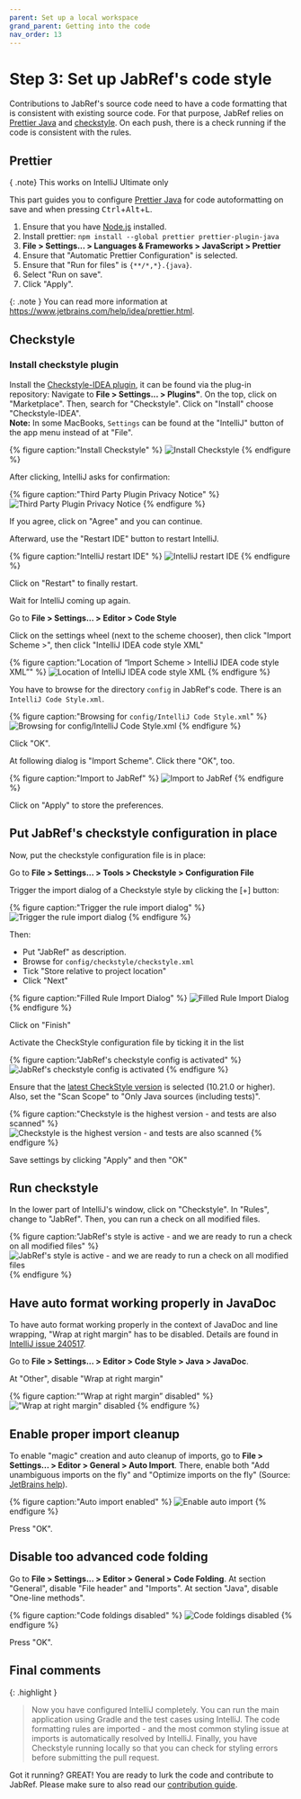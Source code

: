 ```yaml
---
parent: Set up a local workspace
grand_parent: Getting into the code
nav_order: 13
---
```


# Step 3: Set up JabRef's code style

Contributions to JabRef's source code need to have a code formatting that is consistent with existing source code.
For that purpose, JabRef relies on [Prettier Java](https://www.jhipster.tech/prettier-java/) and [checkstyle](https://checkstyle.sourceforge.io/).
On each push, there is a check running if the code is consistent with the rules.

## Prettier

{ .note}
This works on IntelliJ Ultimate only

This part guides you to configure [Prettier Java](https://github.com/jhipster/prettier-java/tree/main#prettier-java) for code autoformatting on save and when pressing <kbd>Ctrl</kbd>+<kbd>Alt</kbd>+<kbd>L</kbd>.

1. Ensure that you have [Node.js](https://nodejs.org/en#downloadhttps://nodejs.org/en#download) installed.
2. Install prettier: `npm install --global prettier prettier-plugin-java`
3. **File > Settings... > Languages & Frameworks > JavaScript > Prettier**
4. Ensure that "Automatic Prettier Configuration" is selected.
5. Ensure that "Run for files" is `{**/*,*}.{java}`.
6. Select "Run on save".
7. Click "Apply".

{: .note }
You can read more information at <https://www.jetbrains.com/help/idea/prettier.html>.

## Checkstyle

### Install checkstyle plugin

Install the [Checkstyle-IDEA plugin](http://plugins.jetbrains.com/plugin/1065?pr=idea), it can be found via the plug-in repository:
Navigate to **File > Settings... > Plugins"**.
On the top, click on "Marketplace".
Then, search for "Checkstyle".
Click on "Install" choose "Checkstyle-IDEA".<br>
**Note:** In some MacBooks, `Settings` can be found at the "IntelliJ" button of the app menu instead of at "File".

{% figure caption:"Install Checkstyle" %}
![Install Checkstyle](13-01-install-checkstyle.png)
{% endfigure %}

After clicking, IntelliJ asks for confirmation:

{% figure caption:"Third Party Plugin Privacy Notice" %}
![Third Party Plugin Privacy Notice](13-02-checkstyle-confirmation.png)
{% endfigure %}

If you agree, click on "Agree" and you can continue.

Afterward, use the "Restart IDE" button to restart IntelliJ.

{% figure caption:"IntelliJ restart IDE" %}
![IntelliJ restart IDE](13-03-checkstyle-restart-ide.png)
{% endfigure %}

Click on "Restart" to finally restart.

Wait for IntelliJ coming up again.

Go to **File > Settings... > Editor > Code Style**

Click on the settings wheel (next to the scheme chooser),
then click "Import Scheme >",
then click "IntelliJ IDEA code style XML"

{% figure caption:"Location of “Import Scheme > IntelliJ IDEA code style XML”" %}
![Location of IntelliJ IDEA code style XML](13-04-import-checkstyle.png)
{% endfigure %}

You have to browse for the directory `config` in JabRef's code.
There is an `IntelliJ Code Style.xml`.

{% figure caption:"Browsing for `config/IntelliJ Code Style.xml`" %}
![Browsing for config/IntelliJ Code Style.xml](13-05-select-checkstyle-xml-file.png)
{% endfigure %}

Click "OK".

At following dialog is "Import Scheme".
Click there "OK", too.

{% figure caption:"Import to JabRef" %}
![Import to JabRef](13-06-code-style-import-as-jabref.png)
{% endfigure %}

Click on "Apply" to store the preferences.

## Put JabRef's checkstyle configuration in place

Now, put the checkstyle configuration file is in place:

Go to **File > Settings... > Tools > Checkstyle > Configuration File**

Trigger the import dialog of a Checkstyle style by clicking the \[+] button:

{% figure caption:"Trigger the rule import dialog" %}
![Trigger the rule import dialog](13-07-checkstyle-start-import.png)
{% endfigure %}

Then:

* Put "JabRef" as description.
* Browse for `config/checkstyle/checkstyle.xml`
* Tick "Store relative to project location"
* Click "Next"

{% figure caption:"Filled Rule Import Dialog" %}
![Filled Rule Import Dialog](13-08-checkstyle-import-file.png)
{% endfigure %}

Click on "Finish"

Activate the CheckStyle configuration file by ticking it in the list

{% figure caption:"JabRef's checkstyle config is activated" %}
![JabRef's checkstyle config is activated](13-09-checkstyle-jabref-active.png)
{% endfigure %}

Ensure that the [latest CheckStyle version](https://checkstyle.org/releasenotes.html) is selected (10.21.0 or higher).
Also, set the "Scan Scope" to "Only Java sources (including tests)".

{% figure caption:"Checkstyle is the highest version - and tests are also scanned" %}
![Checkstyle is the highest version - and tests are also scanned](13-10-checkstyle-final-settings.png)
{% endfigure %}

Save settings by clicking "Apply" and then "OK"

## Run checkstyle

In the lower part of IntelliJ's window, click on "Checkstyle".
In "Rules", change to "JabRef".
Then, you can run a check on all modified files.

{% figure caption:"JabRef's style is active - and we are ready to run a check on all modified files" %}
![JabRef's style is active - and we are ready to run a check on all modified files](13-11-checkstyle-window.png)
{% endfigure %}

## Have auto format working properly in JavaDoc

To have auto format working properly in the context of JavaDoc and line wrapping, "Wrap at right margin" has to be disabled. Details are found in [IntelliJ issue 240517](https://youtrack.jetbrains.com/issue/IDEA-240517).

Go to **File > Settings... > Editor > Code Style > Java > JavaDoc**.

At "Other", disable "Wrap at right margin"

{% figure caption:"”Wrap at right margin” disabled" %}
!["Wrap at right margin" disabled](13-12-editor-javadoc-do-not-wrap.png)
{% endfigure %}

## Enable proper import cleanup

To enable "magic" creation and auto cleanup of imports, go to **File > Settings... > Editor > General > Auto Import**.
There, enable both "Add unambiguous imports on the fly" and "Optimize imports on the fly"
(Source: [JetBrains help](https://www.jetbrains.com/help/idea/creating-and-optimizing-imports.html#automatically-add-import-statements)).

{% figure caption:"Auto import enabled" %}
![Enable auto import](13-13-editor-auto-import.png)
{% endfigure %}

Press "OK".

## Disable too advanced code folding

Go to **File > Settings... > Editor > General > Code Folding**.
At section "General", disable "File header" and "Imports".
At section "Java", disable "One-line methods".

{% figure caption:"Code foldings disabled" %}
![Code foldings disabled](13-14-code-foldings.png)
{% endfigure %}

Press "OK".

## Final comments

{: .highlight }
> Now you have configured IntelliJ completely.
> You can run the main application using Gradle and the test cases using IntelliJ.
> The code formatting rules are imported - and the most common styling issue at imports is automatically resolved by IntelliJ.
> Finally, you have Checkstyle running locally so that you can check for styling errors before submitting the pull request.

Got it running? GREAT! You are ready to lurk the code and contribute to JabRef. Please make sure to also read our [contribution guide](https://devdocs.jabref.org/contributing#contribute-code).

<!-- markdownlint-disable-file MD033 -->
